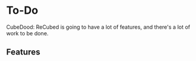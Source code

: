 # To-Do

CubeDood: ReCubed is going to have a lot of features, and there's a lot of work to be done.

## Features

